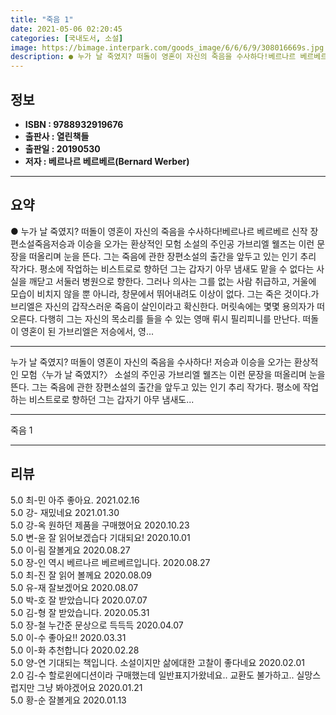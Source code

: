```yaml
---
title: "죽음 1"
date: 2021-05-06 02:20:45
categories: [국내도서, 소설]
image: https://bimage.interpark.com/goods_image/6/6/6/9/308016669s.jpg
description: ● 누가 날 죽였지? 떠돌이 영혼이 자신의 죽음을 수사하다!베르나르 베르베르 신작 장편소설죽음저승과 이승을 오가는 환상적인 모험 소설의 주인공 가브리엘 웰즈는 이런 문장을 떠올리며 눈을 뜬다. 그는 죽음에 관한 장편소설의 출간을 앞두고 있는 인기 추리 작가다. 평소에 작업하는 비스트로
---
```


## **정보**

- **ISBN : 9788932919676**
- **출판사 : 열린책들**
- **출판일 : 20190530**
- **저자 : 베르나르 베르베르(Bernard Werber)**

------



## **요약**

●  누가 날 죽였지? 떠돌이 영혼이 자신의 죽음을 수사하다!베르나르 베르베르 신작 장편소설죽음저승과 이승을 오가는 환상적인 모험 소설의 주인공 가브리엘 웰즈는 이런 문장을 떠올리며 눈을 뜬다. 그는 죽음에 관한 장편소설의 출간을 앞두고 있는 인기 추리 작가다. 평소에 작업하는 비스트로로 향하던 그는 갑자기 아무 냄새도 맡을 수 없다는 사실을 깨닫고 서둘러 병원으로 향한다. 그러나 의사는 그를 없는 사람 취급하고, 거울에 모습이 비치지 않을 뿐 아니라, 창문에서 뛰어내려도 이상이 없다. 그는 죽은 것이다.가브리엘은 자신의 갑작스러운 죽음이 살인이라고 확신한다. 머릿속에는 몇몇 용의자가 떠오른다. 다행히 그는 자신의 목소리를 들을 수 있는 영매 뤼시 필리피니를 만난다. 떠돌이 영혼이 된 가브리엘은 저승에서, 영...

------

누가 날 죽였지? 떠돌이 영혼이 자신의 죽음을 수사하다!
저승과 이승을 오가는 환상적인 모험〈누가 날 죽였지?〉 소설의 주인공 가브리엘 웰즈는 이런 문장을 떠올리며 눈을 뜬다. 그는 죽음에 관한 장편소설의 출간을 앞두고 있는 인기 추리 작가다. 평소에 작업하는 비스트로로 향하던 그는 갑자기 아무 냄새도... 

------


죽음 1 

------


## **리뷰** 

5.0 최-민 아주 좋아요. 2021.02.16 <br/>5.0 강- 재밌네요 2021.01.30 <br/>5.0 강-옥 원하던 제품을 구매했어요  2020.10.23 <br/>5.0 변-윤 잘 읽어보겠습다 기대되요!  2020.10.01 <br/>5.0 이-림 잘볼게요 2020.08.27 <br/>5.0 장-인 역시 베르나르 베르베르입니다. 2020.08.27 <br/>5.0 최-진 잘 읽어 볼께요 2020.08.09 <br/>5.0 유-재 잘보겠어요 2020.08.07 <br/>5.0 박-호 잘 받았습니다 2020.07.07 <br/>5.0 김-형 잘 받았습니다. 2020.05.31 <br/>5.0 장-철 누간준 문상으로 득득득 2020.04.07 <br/>5.0 이-수 좋아요!! 2020.03.31 <br/>5.0 이-화 추천합니다 2020.02.28 <br/>5.0 양-연 기대되는 책입니다. 소설이지만 삶에대한 고찰이 좋다네요 2020.02.01 <br/>2.0 김-수 할로윈에디션이라 구매했는데
일반표지가왔네요.. 교환도 불가하고.. 실망스럽지만 그냥 봐야겠어요 2020.01.21 <br/>5.0 황-순 잘볼게요 2020.01.13 <br/>
